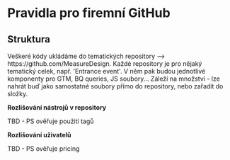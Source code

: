 <h1>Pravidla pro firemní GitHub</h1>
<h2>Struktura</h2>
<p>Veškeré kódy ukládáme do tematických repository --> https://github.com/MeasureDesign. Každé repository je pro nějaký tematický celek, např. 'Entrance event'. V něm pak budou jednotlivé komponenty pro GTM, BQ queries, JS soubory... Záleží na množství - lze nahrát buď jako samostatné soubory přímo do repository, nebo zařadit do složky.</p>
<b>Rozlišování nástrojů v repository</b>
<p>TBD - PS ověřuje použití tagů</p>
<b>Rozlišování uživatelů</b>
<p>TBD - PS ověřuje pricing</p>
